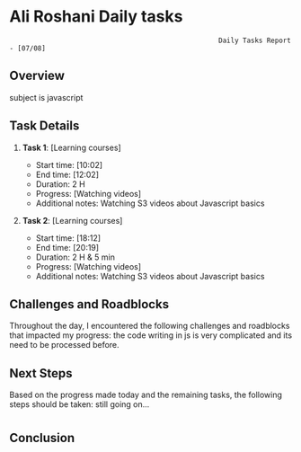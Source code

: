 # Ali Roshani Daily tasks
                                                        Daily Tasks Report - [07/08]

## Overview

subject is javascript

## Task Details

1. **Task 1**: [Learning courses]
   - Start time: [10:02]
   - End time: [12:02]
   - Duration:  2 H 
   - Progress: [Watching videos]
   - Additional notes: Watching S3 videos about Javascript basics

2. **Task 2**: [Learning courses]
   - Start time: [18:12]
   - End time: [20:19]
   - Duration:  2 H & 5 min
   - Progress: [Watching videos]
   - Additional notes: Watching S3 videos about Javascript basics

## Challenges and Roadblocks

Throughout the day, I encountered the following challenges and roadblocks that impacted my progress:
the code writing in js is very complicated and its need to be processed before.

## Next Steps

Based on the progress made today and the remaining tasks, the following steps should be taken:
still going on...

#


## Conclusion
#
